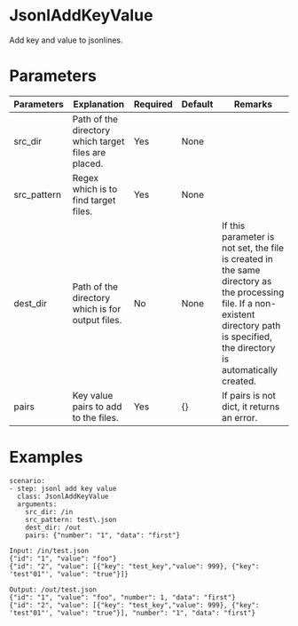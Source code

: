 # JsonlAddKeyValue
Add key and value to jsonlines.

# Parameters
|Parameters|Explanation|Required|Default|Remarks|
|----------|-----------|--------|-------|-------|
|src_dir|Path of the directory which target files are placed.|Yes|None||
|src_pattern|Regex which is to find target files.|Yes|None||
|dest_dir|Path of the directory which is for output files.|No|None|If this parameter is not set, the file is created in the same directory as the processing file. If a non-existent directory path is specified, the directory is automatically created.|
|pairs|Key value pairs to add to the files.|Yes|{}|If pairs is not dict, it returns an error.|

# Examples
```
scenario:
- step: jsonl add key value
  class: JsonlAddKeyValue
  arguments:
    src_dir: /in
    src_pattern: test\.json
    dest_dir: /out
    pairs: {"number": "1", "data": "first"}

Input: /in/test.json
{"id": "1", "value": "foo"}
{"id": "2", "value": [{"key": "test_key","value": 999}, {"key": 'test"01"', "value": "true"}]}

Output: /out/test.json
{"id": "1", "value": "foo", "number": 1, "data": "first"}
{"id": "2", "value": [{"key": "test_key","value": 999}, {"key": 'test"01"', "value": "true"}], "number": "1", "data": "first"}
```
